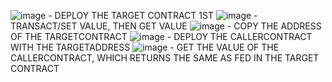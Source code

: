 ![image](https://github.com/dhiuhu/101509799/assets/145880913/599af212-9304-4e3f-8b97-9fd4862bce2c) - DEPLOY THE TARGET CONTRACT 1ST
![image](https://github.com/dhiuhu/101509799/assets/145880913/1846432f-64aa-40bf-b33e-0e966f291e77) - TRANSACT/SET VALUE, THEN GET VALUE
![image](https://github.com/dhiuhu/101509799/assets/145880913/bebbac1c-332e-4bf7-b4a9-075ddff132eb) - COPY THE ADDRESS OF THE TARGETCONTRACT
![image](https://github.com/dhiuhu/101509799/assets/145880913/a9ea2816-807f-419b-bff8-98a1c3faca3c) - DEPLOY THE CALLERCONTRACT WITH THE TARGETADDRESS
![image](https://github.com/dhiuhu/101509799/assets/145880913/f696c5e4-dc56-4490-859f-6fedde7a7074) - GET THE VALUE OF THE CALLERCONTRACT, WHICH RETURNS THE SAME AS FED IN THE TARGET CONTRACT
